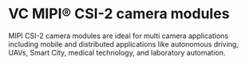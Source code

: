 # VC MIPI® CSI-2 camera modules

MIPI CSI-2 camera modules are ideal for multi camera applications including mobile and distributed applications like autonomous driving, UAVs, Smart City, medical technology, and laboratory automation.